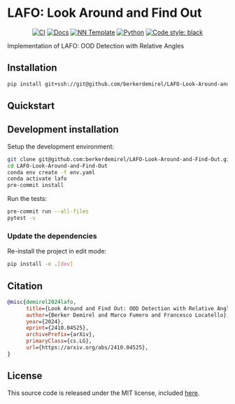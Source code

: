 # LAFO: Look Around and Find Out

<p align="center">
    <a href="https://github.com/berkerdemirel/LAFO-Look-Around-and-Find-Out/actions/workflows/test_suite.yml"><img alt="CI" src=https://img.shields.io/github/workflow/status/berkerdemirel/LAFO-Look-Around-and-Find-Out/Test%20Suite/main?label=main%20checks></a>
    <a href="https://berkerdemirel.github.io/LAFO-Look-Around-and-Find-Out"><img alt="Docs" src=https://img.shields.io/github/deployments/berkerdemirel/LAFO-Look-Around-and-Find-Out/github-pages?label=docs></a>
    <a href="https://github.com/grok-ai/nn-template"><img alt="NN Template" src="https://shields.io/badge/nn--template-0.4.0-emerald?style=flat&labelColor=gray"></a>
    <a href="https://www.python.org/downloads/"><img alt="Python" src="https://img.shields.io/badge/python-y-blue.svg"></a>
    <a href="https://black.readthedocs.io/en/stable/"><img alt="Code style: black" src="https://img.shields.io/badge/code%20style-black-000000.svg"></a>
</p>

Implementation of LAFO: OOD Detection with Relative Angles


## Installation

```bash
pip install git+ssh://git@github.com/berkerdemirel/LAFO-Look-Around-and-Find-Out.git
```


## Quickstart

[comment]: <> (> Fill me!)


## Development installation

Setup the development environment:

```bash
git clone git@github.com:berkerdemirel/LAFO-Look-Around-and-Find-Out.git
cd LAFO-Look-Around-and-Find-Out
conda env create -f env.yaml
conda activate lafo
pre-commit install
```

Run the tests:

```bash
pre-commit run --all-files
pytest -v
```


### Update the dependencies

Re-install the project in edit mode:

```bash
pip install -e .[dev]
```


## Citation
```BibTeX
@misc{demirel2024lafo,
      title={Look Around and Find Out: OOD Detection with Relative Angles},
      author={Berker Demirel and Marco Fumero and Francesco Locatello},
      year={2024},
      eprint={2410.04525},
      archivePrefix={arXiv},
      primaryClass={cs.LG},
      url={https://arxiv.org/abs/2410.04525},
}
```


## License

This source code is released under the MIT license, included [here](LICENSE).

